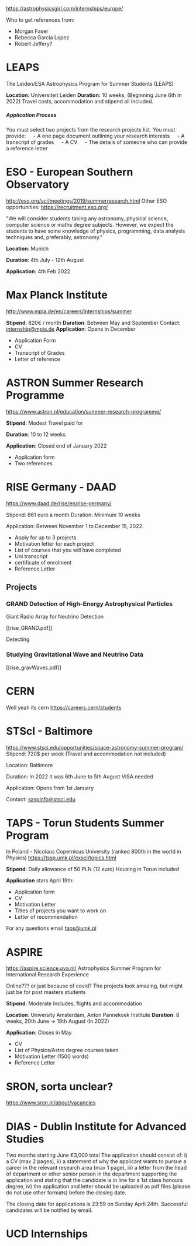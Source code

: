 https://astrophysicsgirl.com/internships/europe/

Who to get references from:
- Morgan Faser
- Rebecca Garcia Lopez
- Robert Jeffery?

# LEAPS
The Leiden/ESA Astrophysics Program for Summer Students (LEAPS)

**Location:** Universiteit Leiden
**Duration:** 10 weeks, (Beginning June 6th in 2022)
Travel costs, accommodation and stipend all included.

##### Application Process
You must select two projects from the research projects list.
You must provide:
$\quad$- A one page document outlining your research interests
$\quad$- A transcript of grades
$\quad$- A CV
$\quad$- The details of someone who can provide a reference letter

# ESO - European Southern Observatory
http://eso.org/sci/meetings/2019/summerresearch.html
Other ESO opportunities: https://recruitment.eso.org/

"We will consider students taking any astronomy, physical science, computer science or maths degree subjects. However, we expect the students to have some knowledge of physics, programming, data analysis techniques and, preferably, astronomy."

**Location**: Munich

**Duration**: 4th July - 12th August

**Application**: 4th Feb 2022
# Max Planck Institute
http://www.mpia.de/en/careers/internships/summer

**Stipend**: 820€ / month
**Duration**: Between May and September
Contact: [internship@mpia.de](mailto:internship@mpia.de)
**Application**: Opens in December
- Application Form
- CV
- Transcript of Grades
- Letter of reference
# ASTRON Summer Research Programme
https://www.astron.nl/education/summer-research-programme/

**Stipend**: Modest
Travel paid for

**Duration**: 10 to 12 weeks

**Application**: Closed end of January 2022
- Application form
- Two references
# RISE Germany - DAAD
https://www.daad.de/rise/en/rise-germany/

Stipend: 861 euro a month
Duration: Minimum 10 weeks

Application: Between November 1 to December 15, 2022.
- Apply for up to 3 projects
- Motivation letter for each project
- List of courses that you will have completed
- Uni transcript
- certificate of enrolment
- Reference Letter

## Projects
### GRAND Detection of High-Energy Astrophysical Particles
Giant Radio Array for Neutrino Detection

[[rise_GRAND.pdf]]

Detecting

### Studying Gravitational Wave and Neutrino Data
[[rise_gravWaves.pdf]]


# CERN
Well yeah its cern
https://careers.cern/students
# STScI - Baltimore
https://www.stsci.edu/opportunities/space-astronomy-summer-program/
Stipend: 720$ per week
(Travel and accommodation not included)

Location: Baltimore

Duration: In 2022 it was 6th June to 5th August
VISA needed

Application: Opens from 1st January

Contact: saspinfo@stsci.edu

# TAPS - Torun Students Summer Program
In Poland - Nicolaus Copernicus University (ranked 800th in the world in Physics)
https://tssp.umk.pl/exsci/topics.html

**Stipend**: Daily allowance of 50 PLN (12 euro)
Housing in Torun included

**Application** stars April 19th:
- Application form
- CV
- Motivation Letter
- Titles of projects you want to work on
- Letter of recommendation

For any questions email taps@umk.pl

# ASPIRE
https://aspire.science.uva.nl/
Astrophysics Summer Program for International Research Experience

Online??? or just because of covid?
The projects look amazing, but might just be for post masters students

**Stipend**: Moderate
Includes, flights and accommodation

**Location**: University Amsterdam, Anton Pannekoek Institute
**Duration**: 8 weeks, 20th June -> 19th August (In 2022)

**Application**: Closes in May
- CV
- List of Physics/Astro degree courses taken
- Motivation Letter (1500 words)
- Reference Letter

# SRON, sorta unclear?
https://www.sron.nl/about/vacancies
# DIAS - Dublin Institute for Advanced Studies
Two months starting June
€3,000 total
The application should consist of:
i) a CV (max 2 pages),
ii) a statement of why the applicant wants to pursue a career in the relevant research area (max 1 page),
iii) a letter from the head of department or other senior person in the department supporting the application and stating that the candidate is in line for a 1st class honours degree,
iv) the application and letter should be uploaded as pdf files (please do not use other formats) before the closing date.

The closing date for applications is 23:59 on Sunday April 24th. Successful candidates will be notified by email.

# UCD Internships